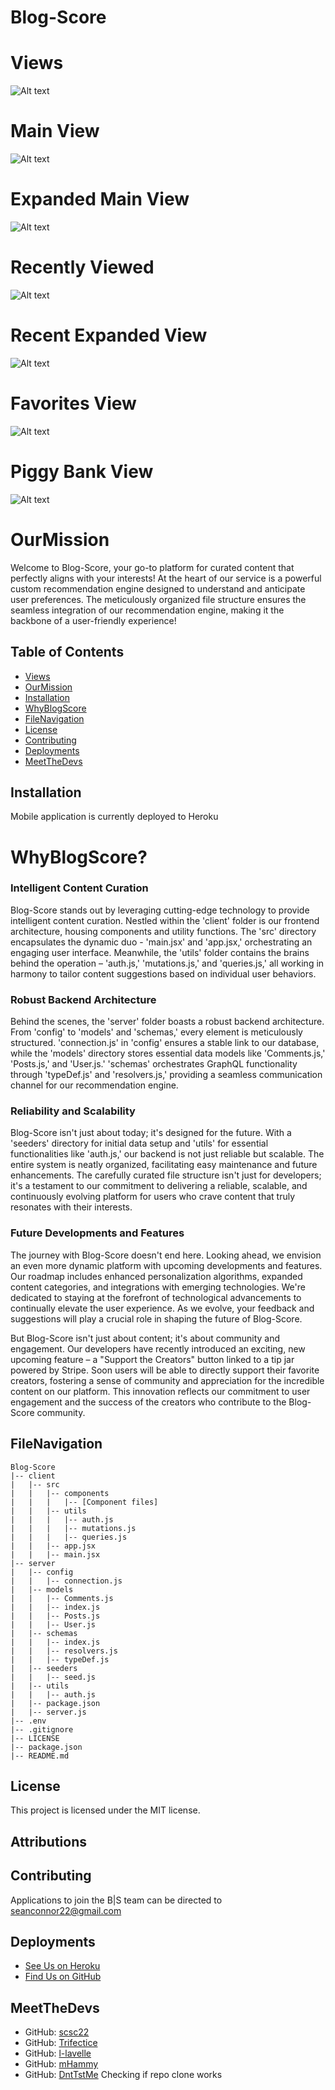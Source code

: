 <!-- Update pictures -->

# Blog-Score

# Views

![Alt text](Images/image.png)

# Main View

![Alt text](Images/image-1.png)

# Expanded Main View

![Alt text](Images/image-2.png)

# Recently Viewed

![Alt text](Images/image-3.png)

# Recent Expanded View

![Alt text](Images/image-4.png)

# Favorites View

![Alt text](Images/image-5.png)

# Piggy Bank View

![Alt text](Images/image-6.png)

# OurMission

Welcome to Blog-Score, your go-to platform for curated content that perfectly aligns with your interests! At the heart of our service is a powerful custom recommendation engine designed to understand and anticipate user preferences. The meticulously organized file structure ensures the seamless integration of our recommendation engine, making it the backbone of a user-friendly experience!

## Table of Contents

- [Views](#views)
- [OurMission](#ourmission)
- [Installation](#installation)
- [WhyBlogScore](#whyblogscore)
- [FileNavigation](#filenavigation)
- [License](#license)
- [Contributing](#contributing)
- [Deployments](#deployments)
- [MeetTheDevs](#meetthedevs)

## Installation

Mobile application is currently deployed to Heroku

# WhyBlogScore?

### Intelligent Content Curation

Blog-Score stands out by leveraging cutting-edge technology to provide intelligent content curation. Nestled within the 'client' folder is our frontend architecture, housing components and utility functions. The 'src' directory encapsulates the dynamic duo - 'main.jsx' and 'app.jsx,' orchestrating an engaging user interface. Meanwhile, the 'utils' folder contains the brains behind the operation – 'auth.js,' 'mutations.js,' and 'queries.js,' all working in harmony to tailor content suggestions based on individual user behaviors.

### Robust Backend Architecture

Behind the scenes, the 'server' folder boasts a robust backend architecture. From 'config' to 'models' and 'schemas,' every element is meticulously structured. 'connection.js' in 'config' ensures a stable link to our database, while the 'models' directory stores essential data models like 'Comments.js,' 'Posts.js,' and 'User.js.' 'schemas' orchestrates GraphQL functionality through 'typeDef.js' and 'resolvers.js,' providing a seamless communication channel for our recommendation engine.

### Reliability and Scalability

Blog-Score isn't just about today; it's designed for the future. With a 'seeders' directory for initial data setup and 'utils' for essential functionalities like 'auth.js,' our backend is not just reliable but scalable. The entire system is neatly organized, facilitating easy maintenance and future enhancements. The carefully curated file structure isn't just for developers; it's a testament to our commitment to delivering a reliable, scalable, and continuously evolving platform for users who crave content that truly resonates with their interests.

### Future Developments and Features

The journey with Blog-Score doesn't end here. Looking ahead, we envision an even more dynamic platform with upcoming developments and features. Our roadmap includes enhanced personalization algorithms, expanded content categories, and integrations with emerging technologies. We're dedicated to staying at the forefront of technological advancements to continually elevate the user experience. As we evolve, your feedback and suggestions will play a crucial role in shaping the future of Blog-Score.

But Blog-Score isn't just about content; it's about community and engagement. Our developers have recently introduced an exciting, new upcoming feature – a "Support the Creators" button linked to a tip jar powered by Stripe. Soon users will be able to directly support their favorite creators, fostering a sense of community and appreciation for the incredible content on our platform. This innovation reflects our commitment to user engagement and the success of the creators who contribute to the Blog-Score community.

## FileNavigation

```
Blog-Score
|-- client
|   |-- src
|   |   |-- components
|   |   |   |-- [Component files]
|   |   |-- utils
|   |   |   |-- auth.js
|   |   |   |-- mutations.js
|   |   |   |-- queries.js
|   |   |-- app.jsx
|   |   |-- main.jsx
|-- server
|   |-- config
|   |   |-- connection.js
|   |-- models
|   |   |-- Comments.js
|   |   |-- index.js
|   |   |-- Posts.js
|   |   |-- User.js
|   |-- schemas
|   |   |-- index.js
|   |   |-- resolvers.js
|   |   |-- typeDef.js
|   |-- seeders
|   |   |-- seed.js
|   |-- utils
|   |   |-- auth.js
|   |-- package.json
|   |-- server.js
|-- .env
|-- .gitignore
|-- LICENSE
|-- package.json
|-- README.md
```

## License

This project is licensed under the MIT license.

## Attributions

## Contributing

Applications to join the B|S team can be directed to seanconnor22@gmail.com

## Deployments

- [See Us on Heroku](https://blog-score-38552cde84c4.herokuapp.com/)
- [Find Us on GitHub](https://github.com/Trifectice/blog-score)

## MeetTheDevs

- GitHub: [scsc22](https://github.com/scsc22)
- GitHub: [Trifectice](https://github.com/Trifectice)
- GitHub: [l-lavelle](https://github.com/l-lavelle)
- GitHub: [mHammy](https://github.com/mHammy)
- GitHub: [DntTstMe](https://github.com/DntTstMe)
  Checking if repo clone works
